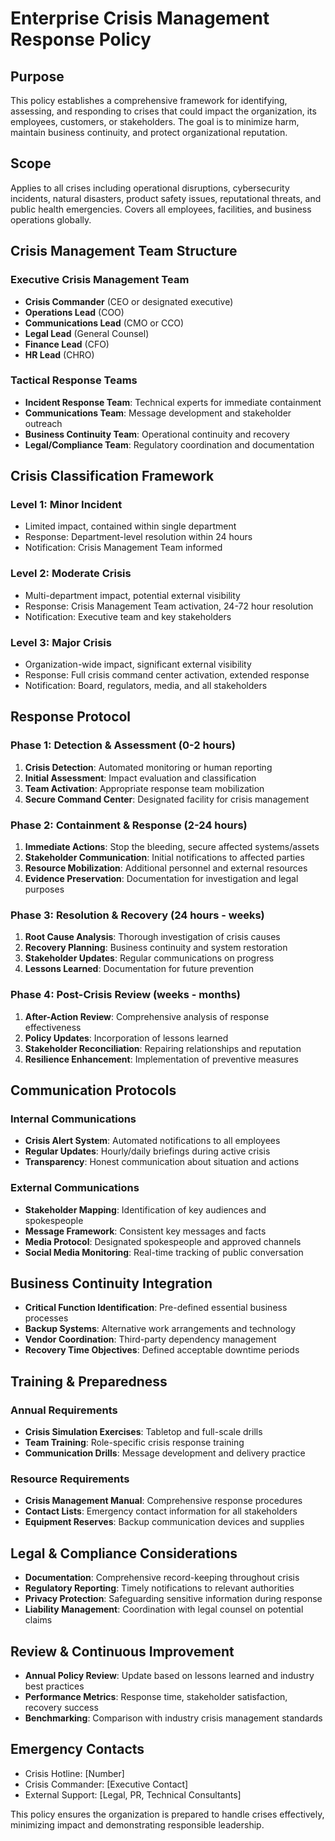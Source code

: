 # Enterprise Crisis Management Response Policy

## Purpose
This policy establishes a comprehensive framework for identifying, assessing, and responding to crises that could impact the organization, its employees, customers, or stakeholders. The goal is to minimize harm, maintain business continuity, and protect organizational reputation.

## Scope
Applies to all crises including operational disruptions, cybersecurity incidents, natural disasters, product safety issues, reputational threats, and public health emergencies. Covers all employees, facilities, and business operations globally.

## Crisis Management Team Structure

### Executive Crisis Management Team
- **Crisis Commander** (CEO or designated executive)
- **Operations Lead** (COO)
- **Communications Lead** (CMO or CCO)
- **Legal Lead** (General Counsel)
- **Finance Lead** (CFO)
- **HR Lead** (CHRO)

### Tactical Response Teams
- **Incident Response Team**: Technical experts for immediate containment
- **Communications Team**: Message development and stakeholder outreach
- **Business Continuity Team**: Operational continuity and recovery
- **Legal/Compliance Team**: Regulatory coordination and documentation

## Crisis Classification Framework

### Level 1: Minor Incident
- Limited impact, contained within single department
- Response: Department-level resolution within 24 hours
- Notification: Crisis Management Team informed

### Level 2: Moderate Crisis
- Multi-department impact, potential external visibility
- Response: Crisis Management Team activation, 24-72 hour resolution
- Notification: Executive team and key stakeholders

### Level 3: Major Crisis
- Organization-wide impact, significant external visibility
- Response: Full crisis command center activation, extended response
- Notification: Board, regulators, media, and all stakeholders

## Response Protocol

### Phase 1: Detection & Assessment (0-2 hours)
1. **Crisis Detection**: Automated monitoring or human reporting
2. **Initial Assessment**: Impact evaluation and classification
3. **Team Activation**: Appropriate response team mobilization
4. **Secure Command Center**: Designated facility for crisis management

### Phase 2: Containment & Response (2-24 hours)
1. **Immediate Actions**: Stop the bleeding, secure affected systems/assets
2. **Stakeholder Communication**: Initial notifications to affected parties
3. **Resource Mobilization**: Additional personnel and external resources
4. **Evidence Preservation**: Documentation for investigation and legal purposes

### Phase 3: Resolution & Recovery (24 hours - weeks)
1. **Root Cause Analysis**: Thorough investigation of crisis causes
2. **Recovery Planning**: Business continuity and system restoration
3. **Stakeholder Updates**: Regular communications on progress
4. **Lessons Learned**: Documentation for future prevention

### Phase 4: Post-Crisis Review (weeks - months)
1. **After-Action Review**: Comprehensive analysis of response effectiveness
2. **Policy Updates**: Incorporation of lessons learned
3. **Stakeholder Reconciliation**: Repairing relationships and reputation
4. **Resilience Enhancement**: Implementation of preventive measures

## Communication Protocols

### Internal Communications
- **Crisis Alert System**: Automated notifications to all employees
- **Regular Updates**: Hourly/daily briefings during active crisis
- **Transparency**: Honest communication about situation and actions

### External Communications
- **Stakeholder Mapping**: Identification of key audiences and spokespeople
- **Message Framework**: Consistent key messages and facts
- **Media Protocol**: Designated spokespeople and approved channels
- **Social Media Monitoring**: Real-time tracking of public conversation

## Business Continuity Integration
- **Critical Function Identification**: Pre-defined essential business processes
- **Backup Systems**: Alternative work arrangements and technology
- **Vendor Coordination**: Third-party dependency management
- **Recovery Time Objectives**: Defined acceptable downtime periods

## Training & Preparedness

### Annual Requirements
- **Crisis Simulation Exercises**: Tabletop and full-scale drills
- **Team Training**: Role-specific crisis response training
- **Communication Drills**: Message development and delivery practice

### Resource Requirements
- **Crisis Management Manual**: Comprehensive response procedures
- **Contact Lists**: Emergency contact information for all stakeholders
- **Equipment Reserves**: Backup communication devices and supplies

## Legal & Compliance Considerations
- **Documentation**: Comprehensive record-keeping throughout crisis
- **Regulatory Reporting**: Timely notifications to relevant authorities
- **Privacy Protection**: Safeguarding sensitive information during response
- **Liability Management**: Coordination with legal counsel on potential claims

## Review & Continuous Improvement
- **Annual Policy Review**: Update based on lessons learned and industry best practices
- **Performance Metrics**: Response time, stakeholder satisfaction, recovery success
- **Benchmarking**: Comparison with industry crisis management standards

## Emergency Contacts
- Crisis Hotline: [Number]
- Crisis Commander: [Executive Contact]
- External Support: [Legal, PR, Technical Consultants]

This policy ensures the organization is prepared to handle crises effectively, minimizing impact and demonstrating responsible leadership.
